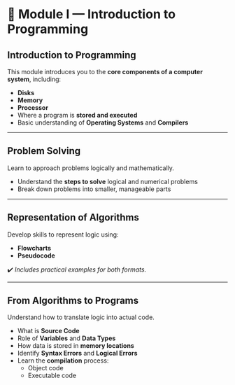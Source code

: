 # 📘 Module I — Introduction to Programming

## Introduction to Programming

This module introduces you to the **core components of a computer system**, including:

- **Disks**  
- **Memory**  
- **Processor**  
- Where a program is **stored and executed**
- Basic understanding of **Operating Systems** and **Compilers**

---

## Problem Solving

Learn to approach problems logically and mathematically.

- Understand the **steps to solve** logical and numerical problems
- Break down problems into smaller, manageable parts

---

##  Representation of Algorithms

Develop skills to represent logic using:

- **Flowcharts**  
- **Pseudocode**

✔️ *Includes practical examples for both formats.*

---

##  From Algorithms to Programs

Understand how to translate logic into actual code.

- What is **Source Code**
- Role of **Variables** and **Data Types**
- How data is stored in **memory locations**
- Identify **Syntax Errors** and **Logical Errors**
- Learn the **compilation** process:
  - Object code
  - Executable code
